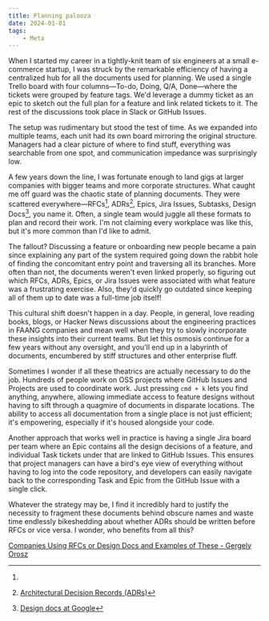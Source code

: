 ```yaml
---
title: Planning palooza
date: 2024-01-01
tags:
    - Meta
---
```


When I started my career in a tightly-knit team of six engineers at a small e-commerce
startup, I was struck by the remarkable efficiency of having a centralized hub for all the
documents used for planning. We used a single Trello board with four columns—To-do, Doing,
Q/A, Done—where the tickets were grouped by feature tags. We'd leverage a dummy ticket as an
epic to sketch out the full plan for a feature and link related tickets to it. The rest of
the discussions took place in Slack or GitHub Issues.

The setup was rudimentary but stood the test of time. As we expanded into multiple teams,
each unit had its own board mirroring the original structure. Managers had a clear picture
of where to find stuff, everything was searchable from one spot, and communication impedance
was surprisingly low.

A few years down the line, I was fortunate enough to land gigs at larger companies with
bigger teams and more corporate structures. What caught me off guard was the chaotic state
of planning documents. They were scattered everywhere—RFCs[^1], ADRs[^2], Epics, Jira
Issues, Subtasks, Design Docs[^3], you name it. Often, a single team would juggle all these
formats to plan and record their work. I'm not claiming every workplace was like this, but
it's more common than I'd like to admit.

The fallout? Discussing a feature or onboarding new people became a pain since explaining
any part of the system required going down the rabbit hole of finding the concomitant entry
point and traversing all its branches. More often than not, the documents weren't even
linked properly, so figuring out which RFCs, ADRs, Epics, or Jira Issues were associated
with what feature was a frustrating exercise. Also, they'd quickly go outdated since keeping
all of them up to date was a full-time job itself!

This cultural shift doesn't happen in a day. People, in general, love reading books, blogs,
or Hacker News discussions about the engineering practices in FAANG companies and mean well
when they try to slowly incorporate these insights into their current teams. But let this
osmosis continue for a few years without any oversight, and you'll end up in a labyrinth of
documents, encumbered by stiff structures and other enterprise fluff.

Sometimes I wonder if all these theatrics are actually necessary to do the job. Hundreds of
people work on OSS projects where GitHub Issues and Projects are used to coordinate work.
Just pressing `cmd + k` lets you find anything, anywhere, allowing immediate access to
feature designs without having to sift through a quagmire of documents in disparate
locations. The ability to access all documentation from a single place is not just
efficient; it's empowering, especially if it's housed alongside your code.

Another approach that works well in practice is having a single Jira board per team where an
Epic contains all the design decisions of a feature, and individual Task tickets under that
are linked to GitHub Issues. This ensures that project managers can have a bird's eye view
of everything without having to log into the code repository, and developers can easily
navigate back to the corresponding Task and Epic from the GitHub Issue with a single click.

Whatever the strategy may be, I find it incredibly hard to justify the necessity to fragment
these documents behind obscure names and waste time endlessly bikeshedding about whether
ADRs should be written before RFCs or vice versa. I wonder, who benefits from all this?
[^1]:
[Companies Using RFCs or Design Docs and Examples of These - Gergely Orosz](https://blog.pragmaticengineer.com/rfcs-and-design-docs/)

[^2]: [Architectural Decision Records (ADRs)](https://adr.github.io/)
[^3]:
    [Design docs at Google](https://www.industrialempathy.com/posts/design-docs-at-google/)
